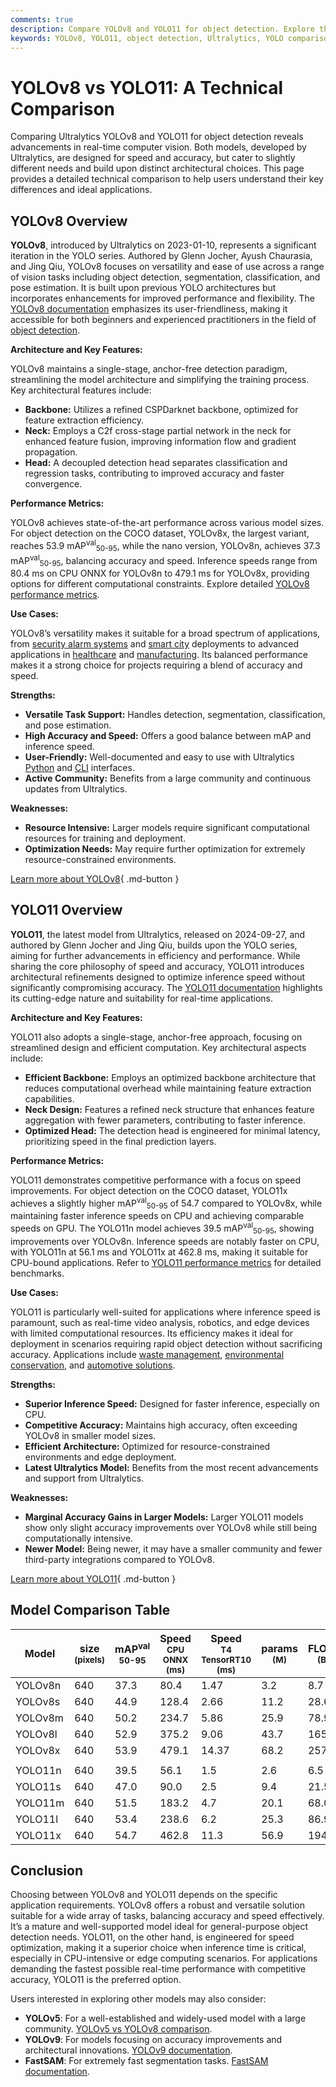 ```yaml
---
comments: true
description: Compare YOLOv8 and YOLO11 for object detection. Explore their performance, architecture, and best-use cases to find the right model for your needs.
keywords: YOLOv8, YOLO11, object detection, Ultralytics, YOLO comparison, machine learning, computer vision, inference speed, model accuracy
---
```


# YOLOv8 vs YOLO11: A Technical Comparison

Comparing Ultralytics YOLOv8 and YOLO11 for object detection reveals advancements in real-time computer vision. Both models, developed by Ultralytics, are designed for speed and accuracy, but cater to slightly different needs and build upon distinct architectural choices. This page provides a detailed technical comparison to help users understand their key differences and ideal applications.

<script async src="https://cdn.jsdelivr.net/npm/chart.js"></script>
<script defer src="../../javascript/benchmark.js"></script>

<canvas id="modelComparisonChart" width="1024" height="400" active-models='["YOLOv8", "YOLO11"]'></canvas>

## YOLOv8 Overview

**YOLOv8**, introduced by Ultralytics on 2023-01-10, represents a significant iteration in the YOLO series. Authored by Glenn Jocher, Ayush Chaurasia, and Jing Qiu, YOLOv8 focuses on versatility and ease of use across a range of vision tasks including object detection, segmentation, classification, and pose estimation. It is built upon previous YOLO architectures but incorporates enhancements for improved performance and flexibility. The [YOLOv8 documentation](https://docs.ultralytics.com/models/yolov8/) emphasizes its user-friendliness, making it accessible for both beginners and experienced practitioners in the field of [object detection](https://www.ultralytics.com/glossary/object-detection).

**Architecture and Key Features:**

YOLOv8 maintains a single-stage, anchor-free detection paradigm, streamlining the model architecture and simplifying the training process. Key architectural features include:

- **Backbone:** Utilizes a refined CSPDarknet backbone, optimized for feature extraction efficiency.
- **Neck:** Employs a C2f cross-stage partial network in the neck for enhanced feature fusion, improving information flow and gradient propagation.
- **Head:** A decoupled detection head separates classification and regression tasks, contributing to improved accuracy and faster convergence.

**Performance Metrics:**

YOLOv8 achieves state-of-the-art performance across various model sizes. For object detection on the COCO dataset, YOLOv8x, the largest variant, reaches 53.9 mAP<sup>val</sup><sub>50-95</sub>, while the nano version, YOLOv8n, achieves 37.3 mAP<sup>val</sup><sub>50-95</sub>, balancing accuracy and speed. Inference speeds range from 80.4 ms on CPU ONNX for YOLOv8n to 479.1 ms for YOLOv8x, providing options for different computational constraints. Explore detailed [YOLOv8 performance metrics](https://docs.ultralytics.com/models/yolov8/#performance-metrics).

**Use Cases:**

YOLOv8’s versatility makes it suitable for a broad spectrum of applications, from [security alarm systems](https://www.ultralytics.com/blog/security-alarm-system-projects-with-ultralytics-yolov8) and [smart city](https://www.ultralytics.com/blog/computer-vision-ai-in-smart-cities) deployments to advanced applications in [healthcare](https://www.ultralytics.com/solutions/ai-in-healthcare) and [manufacturing](https://www.ultralytics.com/solutions/ai-in-manufacturing). Its balanced performance makes it a strong choice for projects requiring a blend of accuracy and speed.

**Strengths:**

- **Versatile Task Support:** Handles detection, segmentation, classification, and pose estimation.
- **High Accuracy and Speed:** Offers a good balance between mAP and inference speed.
- **User-Friendly:** Well-documented and easy to use with Ultralytics [Python](https://docs.ultralytics.com/usage/python/) and [CLI](https://docs.ultralytics.com/usage/cli/) interfaces.
- **Active Community:** Benefits from a large community and continuous updates from Ultralytics.

**Weaknesses:**

- **Resource Intensive:** Larger models require significant computational resources for training and deployment.
- **Optimization Needs:** May require further optimization for extremely resource-constrained environments.

[Learn more about YOLOv8](https://docs.ultralytics.com/models/yolov8/){ .md-button }

## YOLO11 Overview

**YOLO11**, the latest model from Ultralytics, released on 2024-09-27, and authored by Glenn Jocher and Jing Qiu, builds upon the YOLO series, aiming for further advancements in efficiency and performance. While sharing the core philosophy of speed and accuracy, YOLO11 introduces architectural refinements designed to optimize inference speed without significantly compromising accuracy. The [YOLO11 documentation](https://docs.ultralytics.com/models/yolo11/) highlights its cutting-edge nature and suitability for real-time applications.

**Architecture and Key Features:**

YOLO11 also adopts a single-stage, anchor-free approach, focusing on streamlined design and efficient computation. Key architectural aspects include:

- **Efficient Backbone:** Employs an optimized backbone architecture that reduces computational overhead while maintaining feature extraction capabilities.
- **Neck Design:** Features a refined neck structure that enhances feature aggregation with fewer parameters, contributing to faster inference.
- **Optimized Head:** The detection head is engineered for minimal latency, prioritizing speed in the final prediction layers.

**Performance Metrics:**

YOLO11 demonstrates competitive performance with a focus on speed improvements. For object detection on the COCO dataset, YOLO11x achieves a slightly higher mAP<sup>val</sup><sub>50-95</sub> of 54.7 compared to YOLOv8x, while maintaining faster inference speeds on CPU and achieving comparable speeds on GPU. The YOLO11n model achieves 39.5 mAP<sup>val</sup><sub>50-95</sub>, showing improvements over YOLOv8n. Inference speeds are notably faster on CPU, with YOLO11n at 56.1 ms and YOLO11x at 462.8 ms, making it suitable for CPU-bound applications. Refer to [YOLO11 performance metrics](https://docs.ultralytics.com/models/yolo11/#performance-metrics) for detailed benchmarks.

**Use Cases:**

YOLO11 is particularly well-suited for applications where inference speed is paramount, such as real-time video analysis, robotics, and edge devices with limited computational resources. Its efficiency makes it ideal for deployment in scenarios requiring rapid object detection without sacrificing accuracy. Applications include [waste management](https://www.ultralytics.com/blog/enhancing-waste-management-with-ultralytics-yolo11), [environmental conservation](https://www.ultralytics.com/blog/ultralytics-yolo11-and-computer-vision-for-environmental-conservation), and [automotive solutions](https://www.ultralytics.com/blog/ultralytics-yolo11-and-computer-vision-for-automotive-solutions).

**Strengths:**

- **Superior Inference Speed:** Designed for faster inference, especially on CPU.
- **Competitive Accuracy:** Maintains high accuracy, often exceeding YOLOv8 in smaller model sizes.
- **Efficient Architecture:** Optimized for resource-constrained environments and edge deployment.
- **Latest Ultralytics Model:** Benefits from the most recent advancements and support from Ultralytics.

**Weaknesses:**

- **Marginal Accuracy Gains in Larger Models:** Larger YOLO11 models show only slight accuracy improvements over YOLOv8 while still being computationally intensive.
- **Newer Model:** Being newer, it may have a smaller community and fewer third-party integrations compared to YOLOv8.

[Learn more about YOLO11](https://docs.ultralytics.com/models/yolo11/){ .md-button }

## Model Comparison Table

| Model   | size<br><sup>(pixels) | mAP<sup>val<br>50-95 | Speed<br><sup>CPU ONNX<br>(ms) | Speed<br><sup>T4 TensorRT10<br>(ms) | params<br><sup>(M) | FLOPs<br><sup>(B) |
|---------|-----------------------|----------------------|--------------------------------|-------------------------------------|--------------------|-------------------|
| YOLOv8n | 640                   | 37.3                 | 80.4                           | 1.47                                | 3.2                | 8.7               |
| YOLOv8s | 640                   | 44.9                 | 128.4                          | 2.66                                | 11.2               | 28.6              |
| YOLOv8m | 640                   | 50.2                 | 234.7                          | 5.86                                | 25.9               | 78.9              |
| YOLOv8l | 640                   | 52.9                 | 375.2                          | 9.06                                | 43.7               | 165.2             |
| YOLOv8x | 640                   | 53.9                 | 479.1                          | 14.37                               | 68.2               | 257.8             |
|         |                       |                      |                                |                                     |                    |                   |
| YOLO11n | 640                   | 39.5                 | 56.1                           | 1.5                                 | 2.6                | 6.5               |
| YOLO11s | 640                   | 47.0                 | 90.0                           | 2.5                                 | 9.4                | 21.5              |
| YOLO11m | 640                   | 51.5                 | 183.2                          | 4.7                                 | 20.1               | 68.0              |
| YOLO11l | 640                   | 53.4                 | 238.6                          | 6.2                                 | 25.3               | 86.9              |
| YOLO11x | 640                   | 54.7                 | 462.8                          | 11.3                                | 56.9               | 194.9             |

## Conclusion

Choosing between YOLOv8 and YOLO11 depends on the specific application requirements. YOLOv8 offers a robust and versatile solution suitable for a wide array of tasks, balancing accuracy and speed effectively. It’s a mature and well-supported model ideal for general-purpose object detection needs. YOLO11, on the other hand, is engineered for speed optimization, making it a superior choice when inference time is critical, especially in CPU-intensive or edge computing scenarios. For applications demanding the fastest possible real-time performance with competitive accuracy, YOLO11 is the preferred option.

Users interested in exploring other models may also consider:

- **YOLOv5**: For a well-established and widely-used model with a large community. [YOLOv5 vs YOLOv8 comparison](https://docs.ultralytics.com/compare/yolov5-vs-yolov8/).
- **YOLOv9**: For models focusing on accuracy improvements and architectural innovations. [YOLOv9 documentation](https://docs.ultralytics.com/models/yolov9/).
- **FastSAM**: For extremely fast segmentation tasks. [FastSAM documentation](https://docs.ultralytics.com/models/fast-sam/).
